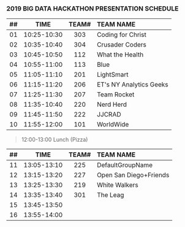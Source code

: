 ### 2019 BIG DATA HACKATHON PRESENTATION SCHEDULE

| ## |    TIME       | TEAM# |         TEAM NAME         |
| -- | :-----------: | :---: | :------------------------ |
| 01 |  10:25-10:30  |  303  |  Coding for Christ        |
| 02 |  10:35-10:40  |  304  |  Crusader Coders          |
| 03 |  10:45-10:50  |  112  |  What the Health          |
| 04 |  10:55-11:00  |  113  |  Blue                     |
| 05 |  11:05-11:10  |  201  |  LightSmart               |
| 06 |  11:15-11:20  |  206  |  ET's NY Analytics Geeks  |
| 07 |  11:25-11:30  |  207  |  Team Rocket              |
| 08 |  11:35-10:40  |  220  |  Nerd Herd                |
| 09 |  11:45-11:50  |  222  |  JJCRAD                   |
| 10 |  11:55-12:00  |  101  |  WorldWide                |

> 12:00-13:00 Lunch (Pizza)

| ## |    TIME       | TEAM# |         TEAM NAME         |
| -- | :-----------: | :---: | :------------------------ |
| 11 |  13:05-13:10  |  225  |  DefaultGroupName         |
| 12 |  13:15-13:20  |  227  |  Open San Diego+Friends   |
| 13 |  13:25-13:30  |  219  |  White Walkers            |
| 14 |  13:35-13:40  |  301  |  The Leag                 |
| 15 |  13:45-13:50  |       |                           |
| 16 |  13:55-14:00  |       |                           |
